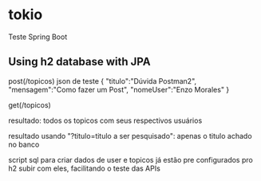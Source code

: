 # tokio
Teste Spring Boot

## Using h2 database with JPA

post(/topicos) json de teste
{
    "titulo":"Dúvida Postman2",
        "mensagem":"Como fazer um Post",
        "nomeUser":"Enzo Morales"
}

get(/topicos)

resultado: todos os topicos com seus respectivos usuários

resultado usando "?titulo=titulo a ser pesquisado": apenas o titulo achado no banco



script sql para criar dados de user e topicos já estão pre configurados pro h2 subir com eles, facilitando o teste das APIs
